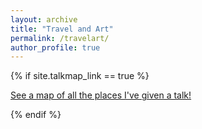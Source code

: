 ```yaml
---
layout: archive
title: "Travel and Art"
permalink: /travelart/
author_profile: true
---
```


{% if site.talkmap_link == true %}

<p style="text-decoration:underline;"><a href="/travelart.md">See a map of all the places I've given a talk!</a></p>

{% endif %}

